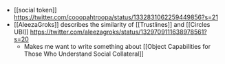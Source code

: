 - [[social token]] https://twitter.com/cooopahtroopa/status/1332831062259449856?s=21
- [[AleezaGroks]] describes the similarity of [[Trustlines]] and [[Circles UBI]] https://twitter.com/aleezagroks/status/1329709111638978561?s=20
    - Makes me want to write something about [[Object Capabilities for Those Who Understand Social Collateral]]
